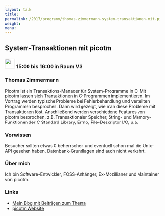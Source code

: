 ```yaml
---
layout: talk
title:
permalink: /2017/programm/thomas-zimmermann-system-transaktionen-mit-picotm/
weight:
menu:
---
```

## System-Transaktionen mit picotm

### <img height = "32" src="../../../images/talk.svg"> 15:00 bis 16:00 in Raum V3

### Thomas Zimmermann

Picotm ist ein Transaktions-Manager für System-Programme in C. Mit picotm lassen sich Transaktionen in C-Programmen implementieren. Im Vortrag werden typische Probleme bei Fehlerbehandlung und verteilten Programmen besprochen. Dann wird gezeigt, wie man diese Probleme mit Transaktionen löst. Anschließend werden verschiedene Features von picotm besprochen, z.B. Transaktionaler Speicher, String- und Memory-Funktionen der C Standard Library, Errno, File-Descriptor I/O, u.a.

### Vorwissen

Besucher sollten etwas C beherrschen und eventuell schon mal die Unix-API gesehen haben. Datenbank-Grundlagen sind auch nicht verkehrt.

### Über mich

Ich bin Software-Entwickler, FOSS-Anhänger, Ex-Mozillianer und Maintainer von picotm.

### Links

- <a href="http://transactionblog.org/" target="_blank">Mein Blog mit Beiträgen zum Thema </a>
- <a href="http://picotm.org/" target="_blank">picotm Website</a>